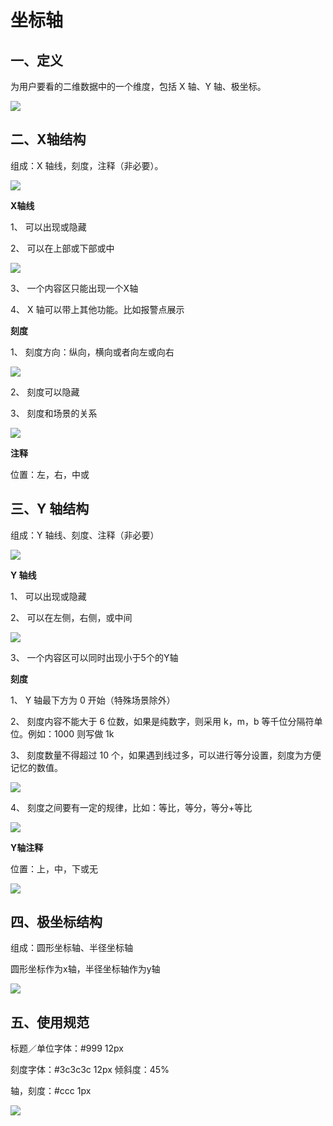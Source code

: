 <!--
index: 2
title: 坐标轴
-->

# 坐标轴

## 一、定义

为用户要看的二维数据中的一个维度，包括 X 轴、Y 轴、极坐标。

<img src="https://os.alipayobjects.com/rmsportal/GBYJJvdbXzcaJQy.png">

## 二、X轴结构

组成：X 轴线，刻度，注释（非必要）。

<img src="https://os.alipayobjects.com/rmsportal/oXakuqsDZabBZpz.png">

**X轴线**

1、 可以出现或隐藏
 
2、 可以在上部或下部或中

<img src="https://os.alipayobjects.com/rmsportal/lJWTfKFHGlOpAeu.png">

3、 一个内容区只能出现一个X轴
 
4、 X 轴可以带上其他功能。比如报警点展示


**刻度**

1、 刻度方向：纵向，横向或者向左或向右

<img src="https://os.alipayobjects.com/rmsportal/sFVpInOHkWMSoSC.png">

2、 刻度可以隐藏

3、 刻度和场景的关系

<img src="https://os.alipayobjects.com/rmsportal/ckQogRzBNHMroHQ.png">

**注释**

位置：左，右，中或

## 三、Y 轴结构

组成：Y 轴线、刻度、注释（非必要）

<img src="https://os.alipayobjects.com/rmsportal/jNBBuzljUvfLdmj.png">

**Y 轴线**

1、 可以出现或隐藏
 
2、 可以在左侧，右侧，或中间

<img src="https://os.alipayobjects.com/rmsportal/pymwKrwMNtIgKeR.png">

3、 一个内容区可以同时出现小于5个的Y轴

**刻度**
 
1、 Y 轴最下方为 0 开始（特殊场景除外）
 
2、 刻度内容不能大于 6 位数，如果是纯数字，则采用 k，m，b 等千位分隔符单位。例如：1000 则写做 1k
 
3、 刻度数量不得超过 10 个，如果遇到线过多，可以进行等分设置，刻度为方便记忆的数值。

<img src="https://os.alipayobjects.com/rmsportal/DmpmiJyxTIvrCLJ.png">

4、 刻度之间要有一定的规律，比如：等比，等分，等分+等比

<img src="https://os.alipayobjects.com/rmsportal/OuMHUhgaJoRizUI.png">

**Y轴注释**
 
位置：上，中，下或无

<img src="https://os.alipayobjects.com/rmsportal/YdCGQhDmkqNQpuE.png">

## 四、极坐标结构

组成：圆形坐标轴、半径坐标轴

圆形坐标作为x轴，半径坐标轴作为y轴

<img src="https://os.alipayobjects.com/rmsportal/pYmNqDQMQHplluV.png">

## 五、使用规范

标题／单位字体：#999  12px

刻度字体：#3c3c3c  12px  倾斜度：45%

轴，刻度：#ccc  1px

<img src="https://os.alipayobjects.com/rmsportal/BSkIfxrcDvZAfaW.png">
